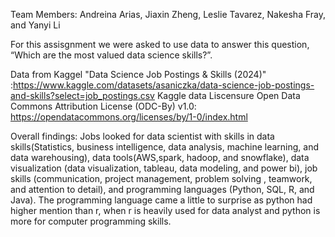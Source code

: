 Team Members: Andreina Arias, Jiaxin Zheng, Leslie Tavarez, Nakesha Fray, and Yanyi Li 

For this assisgnment we were asked to use data to answer this question, “Which are the most valued data science skills?”.

Data from Kaggel "Data Science Job Postings & Skills (2024)" :https://www.kaggle.com/datasets/asaniczka/data-science-job-postings-and-skills?select=job_postings.csv
Kaggle data Liscensure Open Data Commons Attribution License (ODC-By) v1.0: https://opendatacommons.org/licenses/by/1-0/index.html


Overall findings: Jobs looked for data scientist with skills in data skills(Statistics, business intelligence, data analysis, machine learning, and data warehousing), data tools(AWS,spark, hadoop, and snowflake), data visualization (data visualization, tableau, data modeling, and power bi), job skills (communication, project management, problem solving , teamwork, and attention to detail), and programming languages (Python, SQL, R, and Java). The programming language came a little to surprise as python had higher mention than r, when r is heavily used for data analyst and python is more for computer programming skills.


